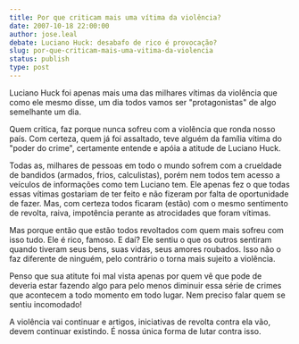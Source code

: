 ```yaml
---
title: Por que criticam mais uma vítima da violência?
date: 2007-10-18 22:00:00
author: jose.leal
debate: Luciano Huck: desabafo de rico é provocação?
slug: por-que-criticam-mais-uma-vitima-da-violencia
status: publish 
type: post
---
```


Luciano Huck foi apenas mais uma das milhares vítimas da violência que como ele mesmo disse, um dia todos vamos ser "protagonistas" de algo semelhante um dia.  

Quem critica, faz porque nunca sofreu com a violência que ronda nosso país. Com certeza, quem já foi assaltado, teve alguém da família vítima do "poder do crime", certamente entende e apóia a atitude de Luciano Huck.  

Todas as, milhares de pessoas em todo o mundo sofrem com a crueldade de bandidos (armados, frios, calculistas), porém nem todos tem acesso a veículos de informações como tem Luciano tem. Ele apenas fez o que todas essas vítimas gostariam de ter feito e não fizeram por falta de oportunidade de fazer. Mas, com certeza todos ficaram (estão) com o mesmo sentimento de revolta, raiva, impotência perante as atrocidades que foram vítimas.  

Mas porque então que estão todos revoltados com quem mais sofreu com isso tudo. Ele é rico, famoso. E daí? Ele sentiu o que os outros sentiram quando tiveram seus bens, suas vidas, seus amores roubados. Isso não o faz diferente de ninguém, pelo contrário o torna mais sujeito a violência.  

Penso que sua atitute foi mal vista apenas por quem vê que pode de deveria estar fazendo algo para pelo menos diminuir essa série de crimes que acontecem a todo momento em todo lugar. Nem preciso falar quem se sentiu incomodado!  

A violência vai continuar e artigos, iniciativas de revolta contra ela vão, devem continuar existindo. É nossa única forma de lutar contra isso.

